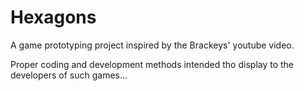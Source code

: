 # Hexagons

A game prototyping project inspired by the Brackeys' youtube video.

Proper coding and development methods intended tho display to the developers of such games...
